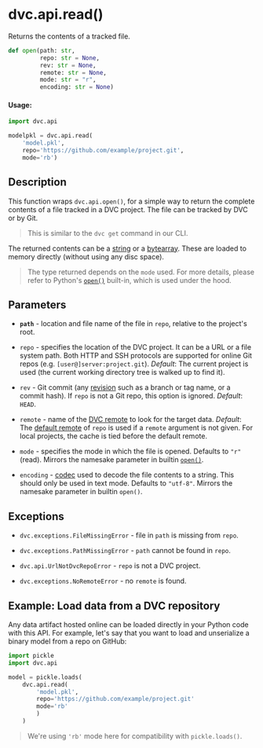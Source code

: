 # dvc.api.read()

Returns the contents of a tracked file.

```py
def open(path: str,
         repo: str = None,
         rev: str = None,
         remote: str = None,
         mode: str = "r",
         encoding: str = None)
```

#### Usage:

```py
import dvc.api

modelpkl = dvc.api.read(
    'model.pkl',
    repo='https://github.com/example/project.git',
    mode='rb')
```

## Description

This function wraps `dvc.api.open()`, for a simple way to return the complete
contents of a file tracked in a <abbr>DVC project</abbr>. The file can be
tracked by DVC or by Git.

> This is similar to the `dvc get` command in our CLI.

The returned contents can be a
[string](https://docs.python.org/3/library/stdtypes.html#text-sequence-type-str)
or a [bytearray](https://docs.python.org/3/library/stdtypes.html#bytearray).
These are loaded to memory directly (without using any disc space).

> The type returned depends on the `mode` used. For more details, please refer
> to Python's [`open()`](https://docs.python.org/3/library/functions.html#open)
> built-in, which is used under the hood.

## Parameters

- **`path`** - location and file name of the file in `repo`, relative to the
  project's root.

- `repo` - specifies the location of the DVC project. It can be a URL or a file
  system path. Both HTTP and SSH protocols are supported for online Git repos
  (e.g. `[user@]server:project.git`). _Default_: The current project is used
  (the current working directory tree is walked up to find it).

- `rev` - Git commit (any [revision](https://git-scm.com/docs/revisions) such as
  a branch or tag name, or a commit hash). If `repo` is not a Git repo, this
  option is ignored. _Default_: `HEAD`.

- `remote` - name of the [DVC remote](/doc/command-reference/remote) to look for
  the target data. _Default_: The
  [default remote](/doc/command-reference/remote/default) of `repo` is used if a
  `remote` argument is not given. For local projects, the <abbr>cache</abbr> is
  tied before the default remote.

- `mode` - specifies the mode in which the file is opened. Defaults to `"r"`
  (read). Mirrors the namesake parameter in builtin
  [`open()`](https://docs.python.org/3/library/functions.html#open).

- `encoding` -
  [codec](https://docs.python.org/3/library/codecs.html#standard-encodings) used
  to decode the file contents to a string. This should only be used in text
  mode. Defaults to `"utf-8"`. Mirrors the namesake parameter in builtin
  `open()`.

## Exceptions

- `dvc.exceptions.FileMissingError` - file in `path` is missing from `repo`.

- `dvc.exceptions.PathMissingError` - `path` cannot be found in `repo`.

- `dvc.api.UrlNotDvcRepoError` - `repo` is not a DVC project.

- `dvc.exceptions.NoRemoteError` - no `remote` is found.

## Example: Load data from a DVC repository

Any <abbr>data artifact</abbr> hosted online can be loaded directly in your
Python code with this API. For example, let's say that you want to load and
unserialize a binary model from a repo on GitHub:

```py
import pickle
import dvc.api

model = pickle.loads(
    dvc.api.read(
        'model.pkl',
        repo='https://github.com/example/project.git'
        mode='rb'
        )
    )
```

> We're using `'rb'` mode here for compatibility with `pickle.loads()`.
